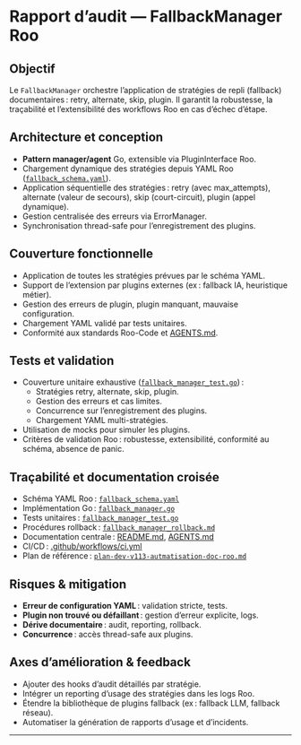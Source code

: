# Rapport d’audit — FallbackManager Roo

## Objectif

Le `FallbackManager` orchestre l’application de stratégies de repli (fallback) documentaires : retry, alternate, skip, plugin. Il garantit la robustesse, la traçabilité et l’extensibilité des workflows Roo en cas d’échec d’étape.

## Architecture et conception

- **Pattern manager/agent** Go, extensible via PluginInterface Roo.
- Chargement dynamique des stratégies depuis YAML Roo ([`fallback_schema.yaml`](fallback_schema.yaml)).
- Application séquentielle des stratégies : retry (avec max_attempts), alternate (valeur de secours), skip (court-circuit), plugin (appel dynamique).
- Gestion centralisée des erreurs via ErrorManager.
- Synchronisation thread-safe pour l’enregistrement des plugins.

## Couverture fonctionnelle

- Application de toutes les stratégies prévues par le schéma YAML.
- Support de l’extension par plugins externes (ex : fallback IA, heuristique métier).
- Gestion des erreurs de plugin, plugin manquant, mauvaise configuration.
- Chargement YAML validé par tests unitaires.
- Conformité aux standards Roo-Code et [AGENTS.md](../../AGENTS.md).

## Tests et validation

- Couverture unitaire exhaustive ([`fallback_manager_test.go`](fallback_manager_test.go)) :
  - Stratégies retry, alternate, skip, plugin.
  - Gestion des erreurs et cas limites.
  - Concurrence sur l’enregistrement des plugins.
  - Chargement YAML multi-stratégies.
- Utilisation de mocks pour simuler les plugins.
- Critères de validation Roo : robustesse, extensibilité, conformité au schéma, absence de panic.

## Traçabilité et documentation croisée

- Schéma YAML Roo : [`fallback_schema.yaml`](fallback_schema.yaml)
- Implémentation Go : [`fallback_manager.go`](fallback_manager.go)
- Tests unitaires : [`fallback_manager_test.go`](fallback_manager_test.go)
- Procédures rollback : [`fallback_manager_rollback.md`](fallback_manager_rollback.md)
- Documentation centrale : [README.md](../../README.md), [AGENTS.md](../../AGENTS.md)
- CI/CD : [.github/workflows/ci.yml](../../.github/workflows/ci.yml)
- Plan de référence : [`plan-dev-v113-autmatisation-doc-roo.md`](../../projet/roadmaps/plans/consolidated/plan-dev-v113-autmatisation-doc-roo.md)

## Risques & mitigation

- **Erreur de configuration YAML** : validation stricte, tests.
- **Plugin non trouvé ou défaillant** : gestion d’erreur explicite, logs.
- **Dérive documentaire** : audit, reporting, rollback.
- **Concurrence** : accès thread-safe aux plugins.

## Axes d’amélioration & feedback

- Ajouter des hooks d’audit détaillés par stratégie.
- Intégrer un reporting d’usage des stratégies dans les logs Roo.
- Étendre la bibliothèque de plugins fallback (ex : fallback LLM, fallback réseau).
- Automatiser la génération de rapports d’usage et d’incidents.

---